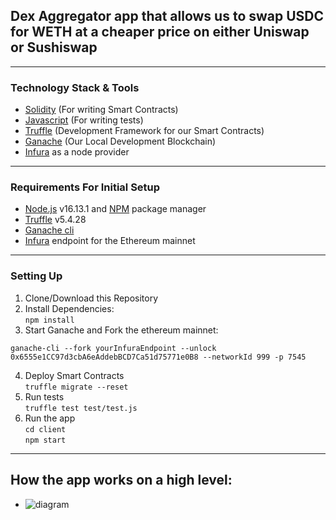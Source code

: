 ## Dex Aggregator app that allows us to swap USDC for WETH at a cheaper price on either Uniswap or Sushiswap

---

### Technology Stack & Tools

* [Solidity](https://docs.soliditylang.org/en/v0.8.2/) (For writing Smart Contracts)
* [Javascript](https://developer.mozilla.org/en-US/docs/Web/JavaScript) (For writing tests)
* [Truffle](https://trufflesuite.com/) (Development Framework for our Smart Contracts)
* [Ganache](https://trufflesuite.com/ganache/) (Our Local Development Blockchain)
* [Infura](https://infura.io/) as a node provider

---

### Requirements For Initial Setup

* [Node.js](https://nodejs.org/en/) v16.13.1 and [NPM](https://www.npmjs.com/) package manager
* [Truffle](https://trufflesuite.com/) v5.4.28
* [Ganache cli](https://github.com/trufflesuite/ganache)
* [Infura](https://infura.io/) endpoint for the Ethereum mainnet

---

### Setting Up

1. Clone/Download this Repository  
2. Install Dependencies:  
`npm install`
3. Start Ganache and Fork the ethereum mainnet:  
```
ganache-cli --fork yourInfuraEndpoint --unlock 0x6555e1CC97d3cbA6eAddebBCD7Ca51d75771e0B8 --networkId 999 -p 7545
```
4. Deploy Smart Contracts  
`truffle migrate --reset`
5. Run tests  
`truffle test test/test.js`
6. Run the app  
`cd client`  
`npm start`

---

## How the app works on a high level:

* ![diagram](https://i.postimg.cc/K8TCvYtT/11.png)

